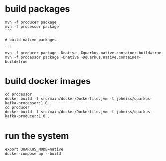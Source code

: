 # build packages
````
mvn -f producer package
mvn -f processor package
```

# build native packages

```
mvn -f producer package -Dnative -Dquarkus.native.container-build=true
mvn -f processor package -Dnative -Dquarkus.native.container-build=true
````

# build docker images

```
cd processor
docker build -f src/main/docker/Dockerfile.jvm -t joheiss/quarkus-kafka-processor:1.0 .
cd producer
docker build -f src/main/docker/Dockerfile.jvm -t joheiss/quarkus-kafka-producer:1.0 .
```

# run the system

```
export QUARKUS_MODE=native
docker-compose up --build
````
